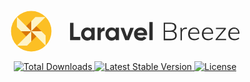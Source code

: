 <p align="center">
        <svg xmlns="http://www.w3.org/2000/svg" width="369" height="68" viewBox="0 0 369 68"><style>.st0{fill:#fff}.st4{fill:#2e2e2e}</style><path class="st0" d="M220.6 16.8v15.8c-2-4.2-6.2-7-11.3-7h-.3c-3.4 0-6.4 1.2-8.6 3.1l1-2.7h-10.8l-3.4 9.3L184 26h-17.4v.3c-1.3-.5-2.7-.7-4.2-.7-3.4 0-6.5 1.5-8.7 3.8v-4.1l-2.5.1c-1.3.1-2.5.3-3.6.8V26h-19.8v.3c-1.3-.5-2.7-.7-4.2-.7-6.7 0-12.2 5.8-12.2 12.9 0 .8.1 1.5.2 2.2H104V18H93.7v32.7h21.1v-3.3c2.2 2.5 5.4 4 8.8 4 1.5 0 2.9-.3 4.2-.8v.1h19.8v-12c0-1.8.9-2.7 2.8-2.8-.2.8-.2 1.6-.2 2.5 0 7.1 5.5 12.9 12.2 12.9 1.5 0 2.9-.3 4.2-.8v.1h10V34.9l6.1 15.8h9.2l4.2-10.8c.7 6.7 6.1 11.5 13.4 11.5 4.5 0 8.3-1.9 10.7-5.3l.4-.6v5.2h10V16.8h-10zm-96 24.8c-1.9 0-3.2-1.3-3.2-3.3 0-2 1.2-3.3 3.2-3.3s3.3 1.3 3.3 3.3c-.1 2.1-1.3 3.3-3.3 3.3zm38.8 0c-1.9 0-3.2-1.3-3.2-3.3 0-2 1.2-3.3 3.2-3.3s3.3 1.3 3.3 3.3c0 2.1-1.3 3.3-3.3 3.3z"/><circle class="st0" cx="34" cy="34" r="34"/><circle cx="34" cy="34" r="32.4" fill="#fcbf24"/><path d="M17.8 34 34 17.8 50.3 34 34 50.3 17.8 34z" fill="#d97707"/><path d="M57 11.1 34 34V17.9l6.7-6.7H57zM34 34l23 23V40.8L50.2 34H34zm-6.7 23 6.7-6.7V34L11.1 57h16.2zM11.1 27.3l6.7 6.7H34L11.1 11.1v16.2z" fill="#fef3c7"/><path class="st0" d="M359.3 50.1c-3.5 0-6.3-1.1-8.5-3.2-2.1-2.1-3.2-5-3.2-8.6 0-2.3.5-4.3 1.4-6.1 1-2 2.3-3.4 4.1-4.4 1.5-.9 3.5-1.4 5.7-1.4 3 0 5.5 1 7.4 3.1 1.8 1.9 2.7 4.8 2.7 8.1v2.1h-15.3c.2 1.5.6 2.6 1.4 3.4 1 1.1 2.3 1.6 4.3 1.6s3.8-.7 5.6-2.1l1.6-1.3 2.4 4.8-.8.8c-1.1 1.1-2.5 1.7-3.9 2.3h-.2c-1.8.7-3.3.9-4.7.9zm3.7-15.4c-.2-.7-.5-1.3-1-1.7-.8-.8-1.7-1.1-3.1-1.1-1.5 0-2.6.4-3.5 1.2-.5.4-.9 1-1.1 1.7h8.7zm-46 15.4c-3.5 0-6.3-1.1-8.5-3.2s-3.2-5-3.2-8.6c0-2.3.5-4.3 1.4-6.1 1-2 2.3-3.4 4.1-4.4 1.5-.9 3.5-1.4 5.7-1.4 3.1 0 5.6 1 7.4 3 1.8 1.9 2.7 4.8 2.7 8.1v2.2h-15.3c.2 1.5.6 2.6 1.4 3.4 1 1.1 2.3 1.6 4.3 1.6s3.8-.7 5.6-2.1l1.6-1.3 2.4 4.8-.8.8c-1.1 1.1-2.5 1.7-3.9 2.3h-.2c-1.7.7-3.2.9-4.7.9zm3.6-15.4c-.2-.7-.5-1.3-1-1.7-.8-.8-1.7-1.1-3.1-1.1-1.4 0-2.5.4-3.4 1.2-.5.5-.9 1.1-1.1 1.7h8.6zm-25.5 15.4c-3.5 0-6.3-1.1-8.5-3.2s-3.2-5-3.2-8.6c0-2.3.5-4.3 1.4-6.1 1-2 2.3-3.4 4.1-4.4 1.5-.9 3.5-1.4 5.7-1.4 3.2 0 5.8 1 7.5 3 1.7 1.9 2.7 4.7 2.7 8.1v2.2h-15.3c.2 1.5.6 2.6 1.4 3.4 1 1.1 2.3 1.6 4.3 1.6s3.8-.7 5.6-2.1l1.6-1.3 2.4 4.8-.8.8c-1.1 1.1-2.5 1.7-3.9 2.3h-.2c-1.9.7-3.4.9-4.8.9zm3.7-15.4c-.2-.7-.5-1.3-1-1.7-.8-.8-1.7-1.1-3.1-1.1-1.4 0-2.5.4-3.4 1.2-.5.5-.9 1.1-1.1 1.7h8.6zM327.2 50v-3.9l11.6-13.9h-11.1V27H347v4l-11.4 13.6h11.9V50h-20.3zm-56.1 0V34c0-2-.1-3.8-.3-5.4l-.1-1.8h5.7l.1.9c.1 0 .1-.1.2-.1 1.3-.8 2.9-1.2 4.8-1.2.7 0 1.4 0 2.2.2l1.3.3-.3 5.5-1.9-.5c-.3-.1-.8-.1-1.5-.1-1.5 0-2.5.4-3.3 1.3-.7.9-1.1 2.2-1.1 3.5V50h-5.8zm-26.9 0V18.6H257c3.1 0 5.8.8 7.7 2.2 2.1 1.5 3.1 3.8 3.1 6.7 0 1.9-.5 3.6-1.5 4.9-.3.5-.7.9-1.2 1.3.5.4 1 .8 1.5 1.4l.1.1c1.1 1.5 1.7 3.3 1.7 5.5 0 2.9-1 5.3-3 6.9-1.9 1.6-4.7 2.4-8.1 2.4h-13.1zm12.9-5.5c2.8 0 3.9-.6 4.3-.9l.1-.1c.2-.2 1-.7 1-2.7 0-2.1-.6-4-5.3-4H250v7.7h7.1zm-.6-13.2c2 0 3.4-.3 4.2-1 .5-.4 1.1-1.1 1.1-2.7 0-1.2 0-3.6-5.3-3.6h-6.6v7.3h6.6z"/><path class="st4" d="M261.6 33.9c1.5-.5 2.6-1.3 3.4-2.4s1.2-2.4 1.2-3.9c0-2.4-.8-4.2-2.4-5.4s-3.9-1.9-6.7-1.9h-11.2v28.1h11.5c3 0 5.4-.7 7-2 1.6-1.3 2.4-3.2 2.4-5.7 0-1.8-.4-3.2-1.3-4.5-1.1-1.1-2.3-1.9-3.9-2.3zm-13.4-11.6h8.2c4.7 0 7 1.8 7 5.3 0 1.8-.5 3.1-1.8 4-1.2.9-3 1.3-5.3 1.3h-8.2V22.3zm14.3 22.5c-1.1.9-3 1.3-5.4 1.3h-8.9v-11h8.9c4.7 0 7 1.9 7 5.7.1 1.9-.5 3.2-1.6 4zm18.9-16.7c.7 0 1.2 0 1.8.1l-.1 2.2c-.5-.1-1.1-.1-1.9-.1-2 0-3.5.7-4.6 1.9-.9 1.2-1.5 2.8-1.5 4.6v11.6h-2.3V34c0-2-.1-3.9-.3-5.5h2.3l.3 3.6c.5-1.3 1.3-2.4 2.4-3.1s2.4-.9 3.9-.9zm13.1 0c-1.9 0-3.5.4-4.9 1.2-1.5.8-2.6 2-3.4 3.6s-1.2 3.4-1.2 5.4c0 3.2.9 5.7 2.7 7.4 1.8 1.8 4.2 2.7 7.3 2.7 1.5 0 2.8-.3 4.2-.7 1.3-.5 2.6-1.1 3.4-1.9l-.9-1.9c-2 1.6-4.2 2.4-6.6 2.4-2.4 0-4.2-.7-5.5-2.2-1.2-1.3-1.9-3.4-1.9-6.1v-.1H303v-.5c0-3-.8-5.4-2.3-7-1.3-1.5-3.5-2.3-6.2-2.3zm-6.6 8.2c.3-2 1.1-3.5 2.2-4.6 1.2-1.1 2.7-1.6 4.6-1.6s3.2.5 4.3 1.6c1.1 1.1 1.6 2.6 1.8 4.6h-12.9zm28.6-8.2c-1.9 0-3.5.4-4.9 1.2-1.5.8-2.6 2-3.4 3.6s-1.2 3.4-1.2 5.4c0 3.2.9 5.7 2.7 7.4 1.8 1.8 4.2 2.7 7.3 2.7 1.5 0 2.8-.3 4.2-.7 1.3-.5 2.6-1.1 3.4-1.9l-.9-1.9c-2 1.6-4.2 2.4-6.6 2.4-2.4 0-4.2-.7-5.5-2.2-1.2-1.3-1.9-3.4-1.9-6.1v-.1H325v-.5c0-3-.8-5.4-2.3-7-1.5-1.5-3.5-2.3-6.2-2.3zm-6.7 8.2c.3-2 1.1-3.5 2.2-4.6 1.2-1.1 2.7-1.6 4.6-1.6s3.2.5 4.3 1.6c1.1 1.1 1.6 2.6 1.8 4.6h-12.9zm22.2 10h13.8v2h-16.9v-1.6l13.5-16.2h-12.9v-1.9h15.9v1.8L332 46.3zm35.2-8.1v-.5c0-3-.8-5.4-2.3-7-1.5-1.6-3.5-2.6-6.2-2.6-1.9 0-3.5.4-4.9 1.2-1.5.8-2.6 2-3.4 3.6s-1.2 3.4-1.2 5.4c0 3.2.9 5.7 2.7 7.4 1.8 1.8 4.2 2.7 7.3 2.7 1.5 0 2.8-.3 4.2-.7 1.3-.5 2.6-1.1 3.4-1.9l-.9-1.9c-2 1.6-4.2 2.4-6.6 2.4s-4.2-.7-5.5-2.2c-1.2-1.3-1.9-3.4-1.9-6.1v-.1h15.4l-.1.3zm-12.9-6.5c1.2-1.1 2.7-1.6 4.6-1.6s3.2.5 4.3 1.6c1.1 1.1 1.6 2.6 1.8 4.6h-12.8c.2-2 .9-3.5 2.1-4.6zM101.6 43.1h10.8v5.2H96.1V20.4h5.5zM130.2 28.4V31c-1.5-1.9-3.6-3-6.6-3-5.4 0-9.8 4.6-9.8 10.5s4.5 10.5 9.8 10.5c3 0 5.1-1.2 6.6-3v2.3h5.3v-20h-5.3zM124.6 44c-3.1 0-5.5-2.3-5.5-5.7 0-3.4 2.3-5.7 5.5-5.7s5.7 2.3 5.7 5.7c-.1 3.4-2.4 5.7-5.7 5.7zM145.3 31.7v-3.4H140v20h5.3v-9.6c0-4.2 3.4-5.4 6.1-5.1v-5.8c-2.4.2-5 1.2-6.1 3.9zM169.1 28.4V31c-1.5-1.9-3.6-3-6.6-3-5.4 0-9.8 4.6-9.8 10.5s4.5 10.5 9.8 10.5c3 0 5.1-1.2 6.6-3v2.3h5.3v-20h-5.3zM163.4 44c-3.1 0-5.5-2.3-5.5-5.7 0-3.4 2.3-5.7 5.5-5.7s5.7 2.3 5.7 5.7c0 3.4-2.5 5.7-5.7 5.7zM187.3 42.4l-4.9-14h-5.6l7.6 19.9h6l7.7-19.9h-5.7l-5.1 14zM219.5 38.4c0-5.9-4.3-10.5-10.4-10.4-6.3 0-10.7 4.6-10.7 10.5S202.8 49 209.5 49c3.9 0 6.9-1.6 8.8-4.3l-4.2-2.4c-.8 1.2-2.4 2-4.5 2-2.7 0-5-1.1-5.7-3.8h15.4c.1-.7.2-1.3.2-2.1zM204 36.5c.5-2.6 2.4-4 5.3-4 2.2 0 4.3 1.2 5 4H204zM223 19.2h5.3v29.1H223z"/></svg>
</p>

<p align="center">
    <a href="https://packagist.org/packages/laravel/breeze">
        <img src="https://img.shields.io/packagist/dt/laravel/breeze" alt="Total Downloads">
    </a>
    <a href="https://packagist.org/packages/laravel/breeze">
        <img src="https://img.shields.io/packagist/v/laravel/breeze" alt="Latest Stable Version">
    </a>
    <a href="https://packagist.org/packages/laravel/breeze">
        <img src="https://img.shields.io/packagist/l/laravel/breeze" alt="License">
    </a>
</p>
